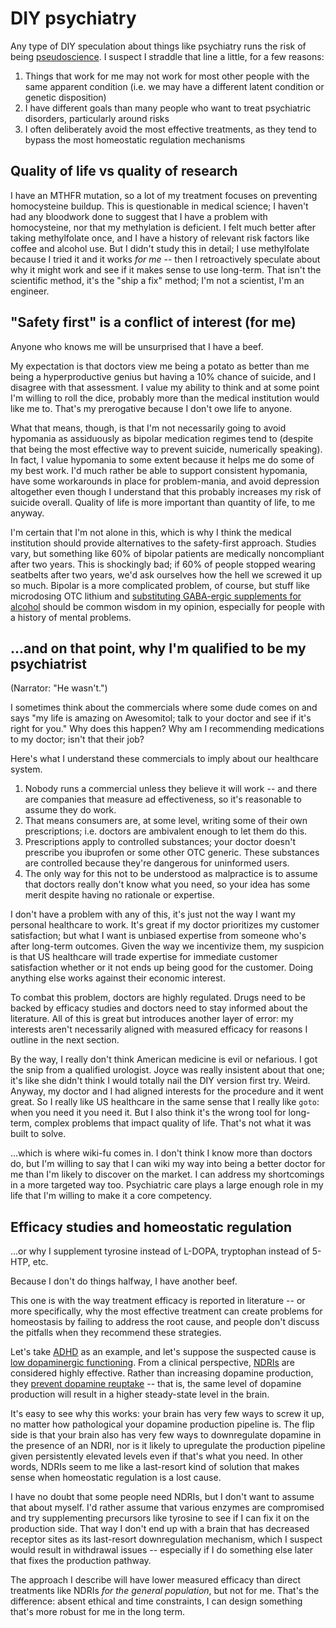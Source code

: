 # DIY psychiatry
Any type of DIY speculation about things like psychiatry runs the risk of being [pseudoscience](https://en.wikipedia.org/wiki/Pseudoscience). I suspect I straddle that line a little, for a few reasons:

1. Things that work for me may not work for most other people with the same apparent condition (i.e. we may have a different latent condition or genetic disposition)
2. I have different goals than many people who want to treat psychiatric disorders, particularly around risks
3. I often deliberately avoid the most effective treatments, as they tend to bypass the most homeostatic regulation mechanisms


## Quality of life vs quality of research
I have an MTHFR mutation, so a lot of my treatment focuses on preventing homocysteine buildup. This is questionable in medical science; I haven't had any bloodwork done to suggest that I have a problem with homocysteine, nor that my methylation is deficient. I felt much better after taking methylfolate once, and I have a history of relevant risk factors like coffee and alcohol use. But I didn't study this in detail; I use methylfolate because I tried it and it works _for me_ -- then I retroactively speculate about why it might work and see if it makes sense to use long-term. That isn't the scientific method, it's the "ship a fix" method; I'm not a scientist, I'm an engineer.


## "Safety first" is a conflict of interest (for me)
Anyone who knows me will be unsurprised that I have a beef.

My expectation is that doctors view me being a potato as better than me being a hyperproductive genius but having a 10% chance of suicide, and I disagree with that assessment. I value my ability to think and at some point I'm willing to roll the dice, probably more than the medical institution would like me to. That's my prerogative because I don't owe life to anyone.

What that means, though, is that I'm not necessarily going to avoid hypomania as assiduously as bipolar medication regimes tend to (despite that being the most effective way to prevent suicide, numerically speaking). In fact, I value hypomania to some extent because it helps me do some of my best work. I'd much rather be able to support consistent hypomania, have some workarounds in place for problem-mania, and avoid depression altogether even though I understand that this probably increases my risk of suicide overall. Quality of life is more important than quantity of life, to me anyway.

I'm certain that I'm not alone in this, which is why I think the medical institution should provide alternatives to the safety-first approach. Studies vary, but something like 60% of bipolar patients are medically noncompliant after two years. This is shockingly bad; if 60% of people stopped wearing seatbelts after two years, we'd ask ourselves how the hell we screwed it up so much. Bipolar is a more complicated problem, of course, but stuff like microdosing OTC lithium and [substituting GABA-ergic supplements for alcohol](alcohol-substitution.md) should be common wisdom in my opinion, especially for people with a history of mental problems.


## ...and on that point, why I'm qualified to be my psychiatrist
(Narrator: "He wasn't.")

I sometimes think about the commercials where some dude comes on and says "my life is amazing on Awesomitol; talk to your doctor and see if it's right for you." Why does this happen? Why am I recommending medications to my doctor; isn't that their job?

Here's what I understand these commercials to imply about our healthcare system.

1. Nobody runs a commercial unless they believe it will work -- and there are companies that measure ad effectiveness, so it's reasonable to assume they do work.
2. That means consumers are, at some level, writing some of their own prescriptions; i.e. doctors are ambivalent enough to let them do this.
3. Prescriptions apply to controlled substances; your doctor doesn't prescribe you ibuprofen or some other OTC generic. These substances are controlled because they're dangerous for uninformed users.
4. The only way for this not to be understood as malpractice is to assume that doctors really don't know what you need, so your idea has some merit despite having no rationale or expertise.

I don't have a problem with any of this, it's just not the way I want my personal healthcare to work. It's great if my doctor prioritizes my customer satisfaction; but what I want is unbiased expertise from someone who's after long-term outcomes. Given the way we incentivize them, my suspicion is that US healthcare will trade expertise for immediate customer satisfaction whether or it not ends up being good for the customer. Doing anything else works against their economic interest.

To combat this problem, doctors are highly regulated. Drugs need to be backed by efficacy studies and doctors need to stay informed about the literature. All of this is great but introduces another layer of error: my interests aren't necessarily aligned with measured efficacy for reasons I outline in the next section.

By the way, I really don't think American medicine is evil or nefarious. I got the snip from a qualified urologist. Joyce was really insistent about that one; it's like she didn't think I would totally nail the DIY version first try. Weird. Anyway, my doctor and I had aligned interests for the procedure and it went great. So I really like US healthcare in the same sense that I really like `goto`: when you need it you need it. But I also think it's the wrong tool for long-term, complex problems that impact quality of life. That's not what it was built to solve.

...which is where wiki-fu comes in. I don't think I know more than doctors do, but I'm willing to say that I can wiki my way into being a better doctor for me than I'm likely to discover on the market. I can address my shortcomings in a more targeted way too. Psychiatric care plays a large enough role in my life that I'm willing to make it a core competency.


## Efficacy studies and homeostatic regulation
...or why I supplement tyrosine instead of L-DOPA, tryptophan instead of 5-HTP, etc.

Because I don't do things halfway, I have another beef.

This one is with the way treatment efficacy is reported in literature -- or more specifically, why the most effective treatment can create problems for homeostasis by failing to address the root cause, and people don't discuss the pitfalls when they recommend these strategies.

Let's take [ADHD](https://en.wikipedia.org/wiki/Attention_deficit_hyperactivity_disorder) as an example, and let's suppose the suspected cause is [low dopaminergic functioning](https://en.wikipedia.org/wiki/Attention_deficit_hyperactivity_disorder#Genetics). From a clinical perspective, [NDRIs](https://en.wikipedia.org/wiki/Norepinephrine%E2%80%93dopamine_reuptake_inhibitor) are considered highly effective. Rather than increasing dopamine production, they [prevent dopamine reuptake](https://en.wikipedia.org/wiki/Reuptake_inhibitor) -- that is, the same level of dopamine production will result in a higher steady-state level in the brain.

It's easy to see why this works: your brain has very few ways to screw it up, no matter how pathological your dopamine production pipeline is. The flip side is that your brain also has very few ways to downregulate dopamine in the presence of an NDRI, nor is it likely to upregulate the production pipeline given persistently elevated levels even if that's what you need. In other words, NDRIs seem to me like a last-resort kind of solution that makes sense when homeostatic regulation is a lost cause.

I have no doubt that some people need NDRIs, but I don't want to assume that about myself. I'd rather assume that various enzymes are compromised and try supplementing precursors like tyrosine to see if I can fix it on the production side. That way I don't end up with a brain that has decreased receptor sites as its last-resort downregulation mechanism, which I suspect would result in withdrawal issues -- especially if I do something else later that fixes the production pathway.

The approach I describe will have lower measured efficacy than direct treatments like NDRIs _for the general population_, but not for me. That's the difference: absent ethical and time constraints, I can design something that's more robust for me in the long term.
